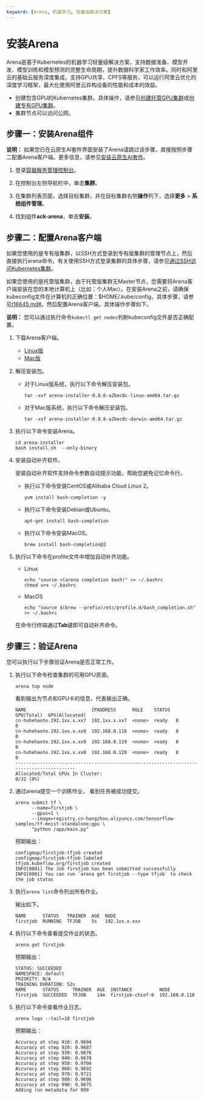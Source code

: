 ```yaml
---
keyword: [Arena, 机器学习, 轻量级解决方案]
---
```


# 安装Arena

Arena是基于Kubernetes的机器学习轻量级解决方案，支持数据准备、模型开发、模型训练和模型预测的完整生命周期，提升数据科学家工作效率。同时和阿里云的基础云服务深度集成，支持GPU共享、CPFS等服务，可以运行阿里云优化的深度学习框架，最大化使用阿里云异构设备的性能和成本的效益。

-   创建包含GPU的Kubernetes集群。具体操作，请参见[创建托管GPU集群](/intl.zh-CN/Kubernetes集群用户指南/GPU/NPU/创建异构计算集群/创建托管GPU集群.md)或[创建专有GPU集群](/intl.zh-CN/Kubernetes集群用户指南/GPU/NPU/创建异构计算集群/创建专有GPU集群.md)。
-   集群节点可以访问公网。

## 步骤一：安装Arena组件

**说明：** 如果您已在云原生AI套件界面安装了Arena请跳过该步骤，直接按照步骤二配置Arena客户端。更多信息，请参见[安装云原生AI套件](/intl.zh-CN/云原生AI用户指南/环境准备/安装云原生AI套件.md)。

1.  登录[容器服务管理控制台](https://cs.console.aliyun.com)。

2.  在控制台左侧导航栏中，单击**集群**。

3.  在集群列表页面，选择目标集群，并在目标集群右侧**操作**列下，选择**更多** \> **系统组件管理**。

4.  找到组件**ack-arena**，单击**安装**。


## 步骤二：配置Arena客户端

如果您使用的是专有版集群，以SSH方式登录到专有版集群的管理节点上，然后直接执行arena命令。有关使用SSH方式登录集群的具体步骤，请参见[通过SSH访问Kubernetes集群](/intl.zh-CN/Kubernetes集群用户指南/集群/连接集群/通过SSH访问Kubernetes集群.md)。

如果您使用的是托管版集群，由于托管版集群无Master节点，您需要将Arena客户端安装在您的本地计算机上（比如：个人Mac）。在安装Arena之前，请确保kubeconfig文件在计算机的正确位置：$HOME/.kube/config，具体步骤，请参见[t16645.md\#](/intl.zh-CN/Kubernetes集群用户指南/集群/连接集群/通过kubectl管理Kubernetes集群.md)。然后配置Arena客户端，具体操作步骤如下。

**说明：** 您可以通过执行命令`kubectl get nodes`判断kubeconfig文件是否正确配置。

1.  下载Arena客户端。

    -   [Linux版](http://kubeflow.oss-cn-beijing.aliyuncs.com/arena-installer-0.8.6-a2bec8c-linux-amd64.tar.gz)
    -   [Mac版](http://kubeflow.oss-cn-beijing.aliyuncs.com/arena-installer-0.8.6-a2bec8c-darwin-amd64.tar.gz)
2.  解压安装包。

    -   对于Linux版系统，执行以下命令解压安装包。

        ```
        tar -xvf arena-installer-0.8.6-a2bec8c-linux-amd64.tar.gz
        ```

    -   对于Mac版系统，执行以下命令解压安装包。

        ```
        tar -xvf arena-installer-0.8.6-a2bec8c-darwin-amd64.tar.gz
        ```

3.  执行以下命令安装Arena。

    ```
    cd arena-installer
    bash install.sh  --only-binary
    ```

4.  安装自动补齐软件。

    安装自动补齐软件支持命令参数自动提示功能，帮助您避免记忆命令行。

    -   执行以下命令安装CentOS或Alibaba Cloud Linux 2。

        ```
        yum install bash-completion -y
        ```

    -   执行以下命令安装Debian或Ubuntu。

        ```
        apt-get install bash-completion
        ```

    -   执行以下命令安装MacOS。

        ```
        brew install bash-completion@2
        ```

5.  执行以下命令在profile文件中增加自动补齐功能。

    -   Linux

        ```
        echo "source <(arena completion bash)" >> ~/.bashrc
        chmod u+x ~/.bashrc
        ```

    -   MacOS

        ```
        echo "source $(brew --prefix)/etc/profile.d/bash_completion.sh" >> ~/.bashrc
        ```

    在命令行终端通过**Tab**键即可自动补齐命令。


## 步骤三：验证Arena

您可以执行以下步骤验证Arena是否正常工作。

1.  执行以下命令检查集群的可用GPU资源。

    ```
    arena top node
    ```

    看到输出为节点和GPU卡的信息，代表输出正确。

    ```
    NAME                        IPADDRESS      ROLE    STATUS  GPU(Total)  GPU(Allocated)
    cn-huhehaote.192.1xx.x.xx7  192.1xx.x.xx7  <none>  ready   8           0
    cn-huhehaote.192.1xx.x.xx8  192.168.0.118  <none>  ready   8           0
    cn-huhehaote.192.1xx.x.xx9  192.168.0.119  <none>  ready   8           0
    cn-huhehaote.192.1xx.x.xx0  192.168.0.120  <none>  ready   8           0
    -----------------------------------------------------------------------------------------
    Allocated/Total GPUs In Cluster:
    0/32 (0%)
    ```

2.  通过arena提交一个训练作业， 看到任务被成功提交。

    ```
    arena submit tf \
          --name=firstjob \
          --gpus=1 \
          --image=registry.cn-hangzhou.aliyuncs.com/tensorflow-samples/tf-mnist-standalone:gpu \
          "python /app/main.py"
    ```

    预期输出：

    ```
    configmap/firstjob-tfjob created
    configmap/firstjob-tfjob labeled
    tfjob.kubeflow.org/firstjob created
    INFO[0001] The Job firstjob has been submitted successfully
    INFO[0001] You can run `arena get firstjob --type tfjob` to check the job status
    ```

3.  执行`arena list`命令列出所有作业。

    输出如下。

    ```
    NAME      STATUS   TRAINER  AGE  NODE
    firstjob  RUNNING  TFJOB    5s   192.1xx.x.xxx
    ```

4.  执行以下命令查看提交作业的状态。

    ```
    arena get firstjob
    ```

    预期输出：

    ```
    STATUS: SUCCEEDED
    NAMESPACE: default
    PRIORITY: N/A
    TRAINING DURATION: 52s
    NAME      STATUS     TRAINER  AGE  INSTANCE          NODE
    firstjob  SUCCEEDED  TFJOB    14m  firstjob-chief-0  192.168.0.118
    ```

5.  执行以下命令查看作业日志。

    ```
    arena logs --tail=10 firstjob
    ```

    预期输出：

    ```
    Accuracy at step 910: 0.9694
    Accuracy at step 920: 0.9687
    Accuracy at step 930: 0.9676
    Accuracy at step 940: 0.9678
    Accuracy at step 950: 0.9704
    Accuracy at step 960: 0.9692
    Accuracy at step 970: 0.9721
    Accuracy at step 980: 0.9696
    Accuracy at step 990: 0.9675
    Adding run metadata for 999
    ```


